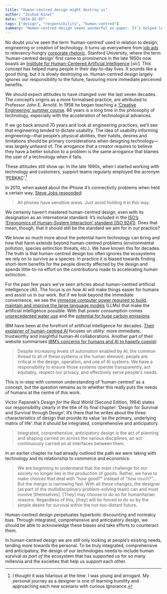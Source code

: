 ```yaml
---
title: "Human-centred design might destroy us"
author: "Joshua Kinal"
date: "2024-02-05"
tags: ["design", "responsibility", "human-centred"]
summary: "Human-centred design seems wonderful on paper. It’s helped lots of people and its benefits are so easy to see. Unfortunately, its popularity and wide-spread practice might lead to our extinction."
---
```


No doubt you’ve seen the term ‘human-centred’ used in relation to design, engineering or creation of technology. It turns up everywhere from [job ads](https://www.seek.com.au/%22human-centred%22-jobs) to relevancy-hungry [corporate rhetoric](https://www.mckinsey.com/search?q=human+centered&pageFilter=all&sort=default&start=1). Stanford University, where the term ‘human-centred design’ first came to prominence in the late 1950s now boasts an [Institute for Human-Centered Artificial Intelligence](https://hai.stanford.edu/navigate/welcome) [*sic*]. This concept has helped many people in their day-to-day lives. It sounds like a good thing, but it is slowly destroying us. Human-centred design largely ignores our responsibility to the future, favouring more immediate perceived benefits.

We should expect attitudes to have changed over the last seven decades. The concept’s origins as a more formalised practice, are attributed to Professor John E. Arnold. In 1958 he began teaching a [‘Creative Engineering’ summer course](https://inist.org/library/1959.John%20E%20Arnold.Creative%20Engineering.pdf). 66 years is a long time in the philosophy of technology, especially with the acceleration of technological advances.

If we go back around 70 years and look at engineering practices, we’ll see that engineering tended to dictate usability. The idea of usability informing engineering&mdash;that people’s physical abilities, their habits, desires and limitations should be primary considerations when designing technology&mdash;was largely unheard of. The arrogance that a creator requires to believe they have a better solution to a problem is the same arrogance that blames the user of a technology when it fails.

These attitudes still show up. In the late 1990s, when I started working with technology and customers, support teams regularly employed the acronym ‘<abbr title="problem exists between keyboard and chair">PEBKAC</abbr>’.[^1]

In 2010, when asked about the iPhone 4’s connectivity problems when held a certain way, [Steve Jobs responded](https://arstechnica.com/gadgets/2010/06/jobs-on-iphone-4-antenna-avoid-holding-it-in-this-way/):

> All phones have sensitive areas. Just avoid holding it in this way.

We certainly haven’t mastered human-centred design, even with its designation as an international standard: It’s included in the [ISO’s ‘Ergonomics of Human-System Interaction’ standard (ISO&nbsp;9241)](https://www.iso.org/standard/77520.html). Does that mean, though, that it should still be the standard we aim for in our practice?

We know so much more about the potential harm technology can bring and how that harm extends beyond human-centred problems (environmental pollution, species extinction threats, etc.). We have known this for decades. The truth is that human-centred design too often ignores the ecosystems we rely on to survive as a species. In practice it is biased towards finding short-term benefits for the people directly affected by the design and spends little-to-no effort on the contributions made to accelerating human extinction.

For the past few years we’ve seen articles about human-centred artificial intelligence (AI). The focus is on how AI will make things easier for humans and assist us in our work. But if we look beyond the immediate convenience, we see the [immense computer power required to build, maintain and improve the large language models](https://www.technologyreview.com/2019/06/06/239031/training-a-single-ai-model-can-emit-as-much-carbon-as-five-cars-in-their-lifetimes/) (LLMs) that make the artificial intelligence possible. With that power consumption comes [unprecedented water use](https://fortune.com/2023/09/09/ai-chatgpt-usage-fuels-spike-in-microsoft-water-consumption/) and the [potential for huge carbon emissions](https://arxiv.org/pdf/1906.02243v1.pdf).

IBM have been at the forefront of artificial intelligence for decades. [Their explainer of human-centred AI](https://research.ibm.com/blog/what-is-human-centered-ai) focuses on utility: more immediate, trustworthy and insightful human-AI collaborations. Another part of their website summarises [IBM’s concerns for humans and AI to happily coexist](https://research.ibm.com/topics/human-centered-ai):

> Despite increasing levels of automation enabled by AI, the common thread to all of these systems is the human element: people are critical in the design, operation, and use of AI systems. We have a responsibility to ensure those systems operate transparently, act equitably, respect our privacy, and effectively serve people's needs.

This is in-step with common understanding of ‘human-centred’ as a concept, but the question remains as to whether this really puts the needs of humans at the centre of this work.

Victor Papanek’s _Design for the Real World_ (Second Edition, 1984) states our responsibility clearly in the title of its final chapter: ‘Design for Survival and Survival through Design’. It’s there that he writes about the three characteristics of design that provide its value ‘as the primary, underlying matrix of life’: that it should be integrated, comprehensive and anticipatory.

> Integrated, comprehensive, anticipatory design is the act of planning and shaping carried on across the various disciplines, an act continuously carried on at interfaces between them.

In an earlier chapter he had already outlined the path we were taking with technology and its relationship to commerce and economics:

> We are beginning to understand that the main challenge for our society no longer lies in the production of goods. Rather, we have to make choices that deal with "how good?" instead of "how much?"… But the margin is narrowing fast. With all these changes, the designer (as part of the multidisciplinary problem-solving team) can and must involve [themselves]. [They] may choose to do so for humanitarian reasons. Regardless of this, [they] will be forced to do so by the simple desire for survival within the not-too-distant future.

Human-centred design perpetuates hyperbolic discounting and normalcy bias. Through integrated, comprehensive and anticipatory design, we should be able to acknowledge these biases and take efforts to counteract them.

In human-centred design we are _still_ only looking at people’s existing needs, tending more towards the personal. To be truly integrated, comprehensive and anticipatory, the design of our technologies needs to include human survival _as part of_ the ecosystem that has supported us for so many millennia and the societies that help us support each other.

[^1]: I thought it was hilarious at the time. I was young and arrogant. My personal journey as a designer is one of learning humility and approaching each new scenario with curious ignorance.

